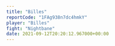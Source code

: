 ```yaml
---
title: "Billes"
reportCode: "1FAg938n7dc4hmkY"
player: "Billes"
fight: "Nightbane"
date: 2021-09-12T20:20:12.967000+00:00
---
```

